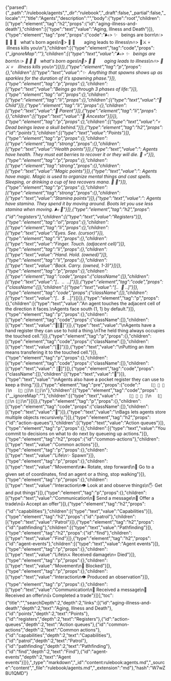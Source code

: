 {"parsed":{"_path":"/rulebook/agents","_dir":"rulebook","_draft":false,"_partial":false,"_locale":"","title":"Agents","description":"","body":{"type":"root","children":[{"type":"element","tag":"h2","props":{"id":"aging-illness-and-death"},"children":[{"type":"text","value":"Aging, Illness and Death"}]},{"type":"element","tag":"pre","props":{"code":"🌬️> ✨          beings are born\n💧>  👦 👨 👴   what's born ages\n🌱> 👴 🦠       aging leads to illness\n🔥>  🦠⚔️ 💀    illness kills you\n"},"children":[{"type":"element","tag":"code","props":{"__ignoreMap":""},"children":[{"type":"text","value":"🌬️> ✨          beings are born\n💧>  👦 👨 👴   what's born ages\n🌱> 👴 🦠       aging leads to illness\n🔥>  🦠⚔️ 💀    illness kills you\n"}]}]},{"type":"element","tag":"p","props":{},"children":[{"type":"text","value":"✨  Anything that spawns shows up as sparkles for the duration of it’s spawning phase."}]},{"type":"element","tag":"p","props":{},"children":[{"type":"text","value":"Beings go through 3 phases of life:"}]},{"type":"element","tag":"ol","props":{},"children":[{"type":"element","tag":"li","props":{},"children":[{"type":"text","value":"👦 Child"}]},{"type":"element","tag":"li","props":{},"children":[{"type":"text","value":"👨 Parent"}]},{"type":"element","tag":"li","props":{},"children":[{"type":"text","value":"👴 Ancestor"}]}]},{"type":"element","tag":"p","props":{},"children":[{"type":"text","value":"💀 Dead beings leave a skull behind."}]},{"type":"element","tag":"h2","props":{"id":"points"},"children":[{"type":"text","value":"Points"}]},{"type":"element","tag":"p","props":{},"children":[{"type":"element","tag":"strong","props":{},"children":[{"type":"text","value":"Health points"}]},{"type":"text","value":": Agents have health. They must eat berries to recover it or they will die. 🍓 💀"}]},{"type":"element","tag":"p","props":{},"children":[{"type":"element","tag":"strong","props":{},"children":[{"type":"text","value":"Magic points"}]},{"type":"text","value":": Agents have magic. Magic is used to organize mental things and cast spells. Sleeping, or drinking a cup of tea recovers mana. 🍵 📜"}]},{"type":"element","tag":"p","props":{},"children":[{"type":"element","tag":"strong","props":{},"children":[{"type":"text","value":"Stamina points"}]},{"type":"text","value":": Agents have stamina. They spend it by moving around. Boots let you use less stamina when moving. 🌬️ 🥾"}]},{"type":"element","tag":"h2","props":{"id":"registers"},"children":[{"type":"text","value":"Registers"}]},{"type":"element","tag":"ol","props":{},"children":[{"type":"element","tag":"li","props":{},"children":[{"type":"text","value":"Eyes. See. (cursor)"}]},{"type":"element","tag":"li","props":{},"children":[{"type":"text","value":"Finger. Touch. (adjacent cell)"}]},{"type":"element","tag":"li","props":{},"children":[{"type":"text","value":"Hand. Hold. (owned)"}]},{"type":"element","tag":"li","props":{},"children":[{"type":"text","value":"Back. Carry. (owned, 1-3)"}]}]},{"type":"element","tag":"p","props":{},"children":[{"type":"element","tag":"code","props":{"className":[]},"children":[{"type":"text","value":"[..  ..  ..]"}]},{"type":"element","tag":"code","props":{"className":[]},"children":[{"type":"text","value":"[..  🧙 ..]"}]},{"type":"element","tag":"code","props":{"className":[]},"children":[{"type":"text","value":"[..  $_  ..]"}]}]},{"type":"element","tag":"p","props":{},"children":[{"type":"text","value":"An agent touches the adjacent cell of the direction it faces.\nAgents face south (1, 1) by default."}]},{"type":"element","tag":"p","props":{},"children":[{"type":"element","tag":"code","props":{"className":[]},"children":[{"type":"text","value":"🧙[🚩]"}]},{"type":"text","value":"\nAgents have a hand register they can use to hold a thing.\nThe held thing always occupies the touched cell."}]},{"type":"element","tag":"p","props":{},"children":[{"type":"element","tag":"code","props":{"className":[]},"children":[{"type":"text","value":"[🚩]"}]},{"type":"text","value":"\nPutting an item means transfering it to the touched cell."}]},{"type":"element","tag":"p","props":{},"children":[{"type":"element","tag":"code","props":{"className":[]},"children":[{"type":"text","value":" [📜]"}]},{"type":"element","tag":"code","props":{"className":[]},"children":[{"type":"text","value":"🧙"}]},{"type":"text","value":"\nAgents also have a pocket register they can use to keep a thing."}]},{"type":"element","tag":"pre","props":{"code":" `    [📜 📜 📜 ]`\n `  [📕 🎒]`\n `[🎒]`\n"},"children":[{"type":"element","tag":"code","props":{"__ignoreMap":""},"children":[{"type":"text","value":" `    [📜 📜 📜 ]`\n `  [📕 🎒]`\n `[🎒]`\n"}]}]},{"type":"element","tag":"p","props":{},"children":[{"type":"element","tag":"code","props":{"className":[]},"children":[{"type":"text","value":"🧙"}]},{"type":"text","value":"\nBags lets agents store multiple objects recursively."}]},{"type":"element","tag":"h2","props":{"id":"action-queues"},"children":[{"type":"text","value":"Action queues"}]},{"type":"element","tag":"p","props":{},"children":[{"type":"text","value":"You commit to decisions on what to do next by queueing up actions."}]},{"type":"element","tag":"h2","props":{"id":"common-actions"},"children":[{"type":"text","value":"Common actions"}]},{"type":"element","tag":"p","props":{},"children":[{"type":"text","value":"Life\n✨ Spawn"}]},{"type":"element","tag":"p","props":{},"children":[{"type":"text","value":"Movement\n🌬️ Rotate, step forward\n🥾 Go to a given set of coordinates, find an agent or a thing, stop walking"}]},{"type":"element","tag":"p","props":{},"children":[{"type":"text","value":"Interaction\n👁️ Look at and observe things\n🖐️ Get and put things"}]},{"type":"element","tag":"p","props":{},"children":[{"type":"text","value":"Communication\n💬 Send a message\n💱 Offer a trade\n👍 Accept an offer"}]},{"type":"element","tag":"h2","props":{"id":"capabilities"},"children":[{"type":"text","value":"Capabilities"}]},{"type":"element","tag":"h2","props":{"id":"patrol"},"children":[{"type":"text","value":"Patrol"}]},{"type":"element","tag":"h2","props":{"id":"pathfinding"},"children":[{"type":"text","value":"Pathfinding"}]},{"type":"element","tag":"h2","props":{"id":"find"},"children":[{"type":"text","value":"Find"}]},{"type":"element","tag":"h2","props":{"id":"agent-events"},"children":[{"type":"text","value":"Agent events"}]},{"type":"element","tag":"p","props":{},"children":[{"type":"text","value":"Life\n⚔️ Received damage\n💀 Died"}]},{"type":"element","tag":"p","props":{},"children":[{"type":"text","value":"Movement\n🥾 Blocked"}]},{"type":"element","tag":"p","props":{},"children":[{"type":"text","value":"Interaction\n👁️ Produced an observation"}]},{"type":"element","tag":"p","props":{},"children":[{"type":"text","value":"Communication\n💬 Received a message\n💱 Received an offer\n👍 Completed a trade"}]}],"toc":{"title":"","searchDepth":2,"depth":2,"links":[{"id":"aging-illness-and-death","depth":2,"text":"Aging, Illness and Death"},{"id":"points","depth":2,"text":"Points"},{"id":"registers","depth":2,"text":"Registers"},{"id":"action-queues","depth":2,"text":"Action queues"},{"id":"common-actions","depth":2,"text":"Common actions"},{"id":"capabilities","depth":2,"text":"Capabilities"},{"id":"patrol","depth":2,"text":"Patrol"},{"id":"pathfinding","depth":2,"text":"Pathfinding"},{"id":"find","depth":2,"text":"Find"},{"id":"agent-events","depth":2,"text":"Agent events"}]}},"_type":"markdown","_id":"content:rulebook:agents.md","_source":"content","_file":"rulebook/agents.md","_extension":"md"},"hash":"W7wZBU1QMD"}